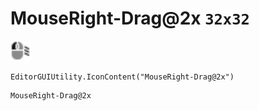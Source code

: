 # MouseRight-Drag@2x `32x32`
<img src="/img/MouseRight-Drag.png" width=32 height=32>

``` CSharp
EditorGUIUtility.IconContent("MouseRight-Drag@2x")
```
```
MouseRight-Drag@2x
```
